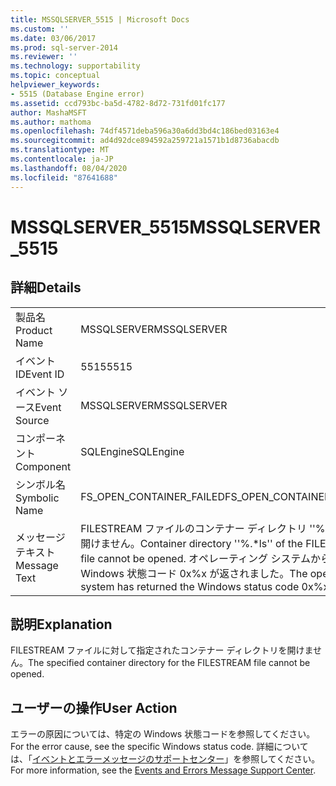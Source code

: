 ```yaml
---
title: MSSQLSERVER_5515 | Microsoft Docs
ms.custom: ''
ms.date: 03/06/2017
ms.prod: sql-server-2014
ms.reviewer: ''
ms.technology: supportability
ms.topic: conceptual
helpviewer_keywords:
- 5515 (Database Engine error)
ms.assetid: ccd793bc-ba5d-4782-8d72-731fd01fc177
author: MashaMSFT
ms.author: mathoma
ms.openlocfilehash: 74df4571deba596a30a6dd3bd4c186bed03163e4
ms.sourcegitcommit: ad4d92dce894592a259721a1571b1d8736abacdb
ms.translationtype: MT
ms.contentlocale: ja-JP
ms.lasthandoff: 08/04/2020
ms.locfileid: "87641688"
---
```

# <a name="mssqlserver_5515"></a><span data-ttu-id="8f6e3-102">MSSQLSERVER_5515</span><span class="sxs-lookup"><span data-stu-id="8f6e3-102">MSSQLSERVER_5515</span></span>
    
## <a name="details"></a><span data-ttu-id="8f6e3-103">詳細</span><span class="sxs-lookup"><span data-stu-id="8f6e3-103">Details</span></span>  
  
|||  
|-|-|  
|<span data-ttu-id="8f6e3-104">製品名</span><span class="sxs-lookup"><span data-stu-id="8f6e3-104">Product Name</span></span>|<span data-ttu-id="8f6e3-105">MSSQLSERVER</span><span class="sxs-lookup"><span data-stu-id="8f6e3-105">MSSQLSERVER</span></span>|  
|<span data-ttu-id="8f6e3-106">イベント ID</span><span class="sxs-lookup"><span data-stu-id="8f6e3-106">Event ID</span></span>|<span data-ttu-id="8f6e3-107">5515</span><span class="sxs-lookup"><span data-stu-id="8f6e3-107">5515</span></span>|  
|<span data-ttu-id="8f6e3-108">イベント ソース</span><span class="sxs-lookup"><span data-stu-id="8f6e3-108">Event Source</span></span>|<span data-ttu-id="8f6e3-109">MSSQLSERVER</span><span class="sxs-lookup"><span data-stu-id="8f6e3-109">MSSQLSERVER</span></span>|  
|<span data-ttu-id="8f6e3-110">コンポーネント</span><span class="sxs-lookup"><span data-stu-id="8f6e3-110">Component</span></span>|<span data-ttu-id="8f6e3-111">SQLEngine</span><span class="sxs-lookup"><span data-stu-id="8f6e3-111">SQLEngine</span></span>|  
|<span data-ttu-id="8f6e3-112">シンボル名</span><span class="sxs-lookup"><span data-stu-id="8f6e3-112">Symbolic Name</span></span>|<span data-ttu-id="8f6e3-113">FS_OPEN_CONTAINER_FAILED</span><span class="sxs-lookup"><span data-stu-id="8f6e3-113">FS_OPEN_CONTAINER_FAILED</span></span>|  
|<span data-ttu-id="8f6e3-114">メッセージ テキスト</span><span class="sxs-lookup"><span data-stu-id="8f6e3-114">Message Text</span></span>|<span data-ttu-id="8f6e3-115">FILESTREAM ファイルのコンテナー ディレクトリ ''%.\*ls'' を開けません。</span><span class="sxs-lookup"><span data-stu-id="8f6e3-115">Container directory ''%.\*ls'' of the FILESTREAM file cannot be opened.</span></span> <span data-ttu-id="8f6e3-116">オペレーティング システムから Windows 状態コード 0x%x が返されました。</span><span class="sxs-lookup"><span data-stu-id="8f6e3-116">The operating system has returned the Windows status code 0x%x.</span></span>|  
  
## <a name="explanation"></a><span data-ttu-id="8f6e3-117">説明</span><span class="sxs-lookup"><span data-stu-id="8f6e3-117">Explanation</span></span>  
 <span data-ttu-id="8f6e3-118">FILESTREAM ファイルに対して指定されたコンテナー ディレクトリを開けません。</span><span class="sxs-lookup"><span data-stu-id="8f6e3-118">The specified container directory for the FILESTREAM file cannot be opened.</span></span>  
  
## <a name="user-action"></a><span data-ttu-id="8f6e3-119">ユーザーの操作</span><span class="sxs-lookup"><span data-stu-id="8f6e3-119">User Action</span></span>  
 <span data-ttu-id="8f6e3-120">エラーの原因については、特定の Windows 状態コードを参照してください。</span><span class="sxs-lookup"><span data-stu-id="8f6e3-120">For the error cause, see the specific Windows status code.</span></span> <span data-ttu-id="8f6e3-121">詳細については、「[イベントとエラーメッセージのサポートセンター](https://support.microsoft.com/search?query=events%20and%20errors)」を参照してください。</span><span class="sxs-lookup"><span data-stu-id="8f6e3-121">For more information, see the [Events and Errors Message Support Center](https://support.microsoft.com/search?query=events%20and%20errors).</span></span>  
  
  
